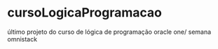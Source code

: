 # cursoLogicaProgramacao
último projeto do curso de lógica de programação oracle one/ semana omnistack
